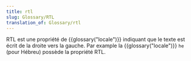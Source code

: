 ```yaml
---
title: rtl
slug: Glossary/RTL
translation_of: Glossary/rtl
---
```


RTL est une propriété de {{glossary("locale")}} indiquant que le texte est écrit de la droite vers la gauche. Par example la {{glossary("locale")}} `he` (pour Hébreu) possède la propriété RTL.
